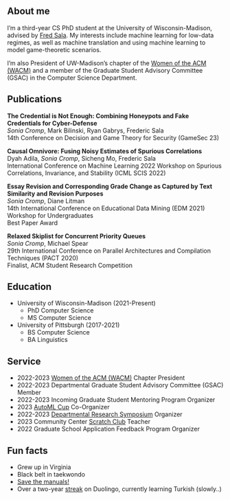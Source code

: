 ## About me

I’m a third-year CS PhD student at the University of Wisconsin-Madison, advised by [Fred Sala](https://pages.cs.wisc.edu/~fredsala/). My interests include machine learning for low-data regimes, as well as machine translation and using machine learning to model game-theoretic scenarios.

I’m also President of UW-Madison’s chapter of the [Women of the ACM (WACM)](https://wacm.cs.wisc.edu/) and a member of the Graduate Student Advisory Committee (GSAC) in the Computer Science Department.

## Publications

**The Credential is Not Enough: Combining Honeypots and Fake Credentials for Cyber-Defense**<br>
*Sonia Cromp*, Mark Bilinski, Ryan Gabrys, Frederic Sala<br>
14th Conference on Decision and Game Theory for Security (GameSec 23)

**Causal Omnivore: Fusing Noisy Estimates of Spurious Correlations**<br>
Dyah Adila, *Sonia Cromp*, Sicheng Mo, Frederic Sala<br>
International Conference on Machine Learning 2022 Workshop on Spurious Correlations, Invariance, and Stability (ICML SCIS 2022)

**Essay Revision and Corresponding Grade Change as Captured by Text Similarity and Revision Purposes**<br>
*Sonia Cromp*, Diane Litman<br>
14th International Conference on Educational Data Mining (EDM 2021) Workshop for Undergraduates<br>
Best Paper Award

**Relaxed Skiplist for Concurrent Priority Queues**
<br>*Sonia Cromp*, Michael Spear<br>
29th International Conference on Parallel Architectures and Compilation Techniques (PACT 2020)<br>
Finalist, ACM Student Research Competition

## Education

- University of Wisconsin-Madison (2021-Present)
	- PhD Computer Science 
	- MS Computer Science
- University of Pittsburgh (2017-2021)
	- BS Computer Science
	- BA Linguistics

## Service
- 2022-2023 [Women of the ACM (WACM)](https://wacm.cs.wisc.edu/) Chapter President
- 2022-2023 Departmental Graduate Student Advisory Committee (GSAC) Member
- 2022-2023 Incoming Graduate Student Mentoring Program Organizer
- 2023 [AutoML Cup](https://2023.automl.cc/competitions/automl-cup/) Co-Organizer
- 2022-2023 [Departmental Research Symposium](https://csresearchsymposium.github.io) Organizer
- 2023 Community Center [Scratch Club](https://www.cs.wisc.edu/catapult-clubs/) Teacher
- 2022 Graduate School Application Feedback Program Organizer

## Fun facts
- Grew up in Virginia
- Black belt in taekwondo
- [Save the manuals!](https://tmgps.org)
- Over a two-year [streak](https://duome.eu/crepe_obsession) on Duolingo, currently learning Turkish (slowly..)
